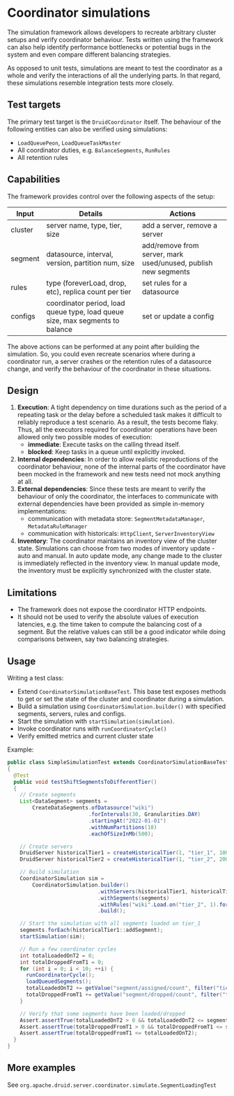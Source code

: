 <!--
  ~ Licensed to the Apache Software Foundation (ASF) under one
  ~ or more contributor license agreements.  See the NOTICE file
  ~ distributed with this work for additional information
  ~ regarding copyright ownership.  The ASF licenses this file
  ~ to you under the Apache License, Version 2.0 (the
  ~ "License"); you may not use this file except in compliance
  ~ with the License.  You may obtain a copy of the License at
  ~
  ~   http://www.apache.org/licenses/LICENSE-2.0
  ~
  ~ Unless required by applicable law or agreed to in writing,
  ~ software distributed under the License is distributed on an
  ~ "AS IS" BASIS, WITHOUT WARRANTIES OR CONDITIONS OF ANY
  ~ KIND, either express or implied.  See the License for the
  ~ specific language governing permissions and limitations
  ~ under the License.
  -->

# Coordinator simulations

The simulation framework allows developers to recreate arbitrary cluster setups and verify coordinator behaviour. Tests
written using the framework can also help identify performance bottlenecks or potential bugs in the system and even
compare different balancing strategies.

As opposed to unit tests, simulations are meant to test the coordinator as a whole and verify the interactions of all
the underlying parts. In that regard, these simulations resemble integration tests more closely.

## Test targets

The primary test target is the `DruidCoordinator` itself. The behaviour of the following entities can also be verified
using simulations:

- `LoadQueuePeon`, `LoadQueueTaskMaster`
- All coordinator duties, e.g. `BalanceSegments`, `RunRules`
- All retention rules

## Capabilities

The framework provides control over the following aspects of the setup:

| Input | Details | Actions |
|-------|---------|---------|
|cluster | server name, type, tier, size | add a server, remove a server|
|segment |datasource, interval, version, partition num, size | add/remove from server, mark used/unused, publish new segments|
|rules | type (foreverLoad, drop, etc), replica count per tier | set rules for a datasource| 
|configs |coordinator period, load queue type, load queue size, max segments to balance | set or update a config |

The above actions can be performed at any point after building the simulation. So, you could even recreate scenarios
where during a coordinator run, a server crashes or the retention rules of a datasource change, and verify the behaviour
of the coordinator in these situations.

## Design

1. __Execution__: A tight dependency on time durations such as the period of a repeating task or the delay before a
   scheduled task makes it difficult to reliably reproduce a test scenario. As a result, the tests become flaky. Thus,
   all the executors required for coordinator operations have been allowed only two possible modes of execution:
    - __immediate__: Execute tasks on the calling thread itself.
    - __blocked__: Keep tasks in a queue until explicitly invoked.
2. __Internal dependencies__: In order to allow realistic reproductions of the coordinator behaviour, none of the
   internal parts of the coordinator have been mocked in the framework and new tests need not mock anything at all.
3. __External dependencies__: Since these tests are meant to verify the behaviour of only the coordinator, the
   interfaces to communicate with external dependencies have been provided as simple in-memory implementations:
    - communication with metadata store: `SegmentMetadataManager`, `MetadataRuleManager`
    - communication with historicals: `HttpClient`, `ServerInventoryView`
4. __Inventory__: The coordinator maintains an inventory view of the cluster state. Simulations can choose from two
   modes of inventory update - auto and manual. In auto update mode, any change made to the cluster is immediately
   reflected in the inventory view. In manual update mode, the inventory must be explicitly synchronized with the
   cluster state.

## Limitations

- The framework does not expose the coordinator HTTP endpoints.
- It should not be used to verify the absolute values of execution latencies, e.g. the time taken to compute the
  balancing cost of a segment. But the relative values can still be a good indicator while doing comparisons between,
  say two balancing strategies.

## Usage

Writing a test class:

- Extend `CoordinatorSimulationBaseTest`. This base test exposes methods to get or set the state of the cluster and
  coordinator during a simulation.
- Build a simulation using `CoordinatorSimulation.builder()` with specified segments, servers, rules and configs.
- Start the simulation with `startSimulation(simulation)`.
- Invoke coordinator runs with `runCoordinatorCycle()`
- Verify emitted metrics and current cluster state

Example:

```java
public class SimpleSimulationTest extends CoordinatorSimulationBaseTest
{
  @Test
  public void testShiftSegmentsToDifferentTier()
  {
    // Create segments
    List<DataSegment> segments =
        CreateDataSegments.ofDatasource("wiki")
                          .forIntervals(30, Granularities.DAY)
                          .startingAt("2022-01-01")
                          .withNumPartitions(10)
                          .eachOfSizeInMb(500);

    // Create servers
    DruidServer historicalTier1 = createHistoricalTier(1, "tier_1", 10000);
    DruidServer historicalTier2 = createHistoricalTier(1, "tier_2", 20000);

    // Build simulation
    CoordinatorSimulation sim =
        CoordinatorSimulation.builder()
                             .withServers(historicalTier1, historicalTier2)
                             .withSegments(segments)
                             .withRules("wiki".Load.on("tier_2", 1).forever())
                             .build();

    // Start the simulation with all segments loaded on tier_1
    segments.forEach(historicalTier1::addSegment);
    startSimulation(sim);

    // Run a few coordinator cycles
    int totalLoadedOnT2 = 0;
    int totalDroppedFromT1 = 0;
    for (int i = 0; i < 10; ++i) {
      runCoordinatorCycle();
      loadQueuedSegments();
      totalLoadedOnT2 += getValue("segment/assigned/count", filter("tier", "tier_2"));
      totalDroppedFromT1 += getValue("segment/dropped/count", filter("tier", "tier_1"));
    }

    // Verify that some segments have been loaded/dropped
    Assert.assertTrue(totalLoadedOnT2 > 0 && totalLoadedOnT2 <= segments.size());
    Assert.assertTrue(totalDroppedFromT1 > 0 && totalDroppedFromT1 <= segments.size());
    Assert.assertTrue(totalDroppedFromT1 <= totalLoadedOnT2);
  }
}
```

## More examples

See `org.apache.druid.server.coordinator.simulate.SegmentLoadingTest`
